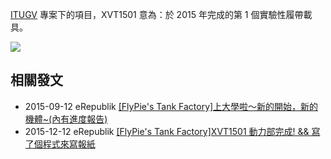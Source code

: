 [ITUGV](<#Project:ITUGV>) 專案下的項目，XVT1501 意為：於 2015 年完成的第 1 個實驗性履帶載具。

![](#XVT1501.webp)

## 相關發文

- 2015-09-12 eRepublik [[FlyPie's Tank Factory]上大學啦～新的開始，新的機體~(內有進度報告)](https://www.erepublik.com/en/article/-flypie-s-tank-factory-1-2550835)
- 2015-12-12 eRepublik [[FlyPie's Tank Factory]XVT1501 動力部完成! && 寫了個程式來寫報紙](http://www.erepublik.com/en/article/2570607/1/20)